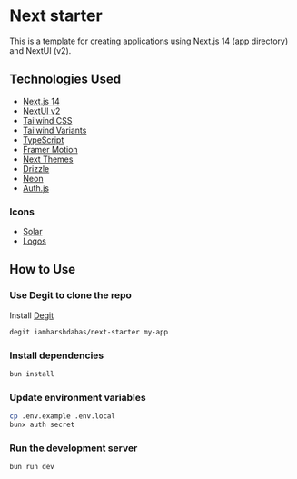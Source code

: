 # Next starter

This is a template for creating applications using Next.js 14 (app directory) and NextUI (v2).

## Technologies Used

- [Next.js 14](https://nextjs.org/docs/getting-started)
- [NextUI v2](https://nextui.org/)
- [Tailwind CSS](https://tailwindcss.com/)
- [Tailwind Variants](https://tailwind-variants.org)
- [TypeScript](https://www.typescriptlang.org/)
- [Framer Motion](https://www.framer.com/motion/)
- [Next Themes](https://github.com/pacocoursey/next-themes)
- [Drizzle](https://orm.drizzle.team/)
- [Neon](https://neon.tech/)
- [Auth.js](https://authjs.dev/)

### Icons

- [Solar](https://icones.js.org/collection/solar)
- [Logos](https://icones.js.org/collection/logos)

## How to Use

### Use Degit to clone the repo

Install [Degit](https://github.com/Rich-Harris/degit)

```bash
degit iamharshdabas/next-starter my-app
```

### Install dependencies

```bash
bun install
```

### Update environment variables

```bash
cp .env.example .env.local
bunx auth secret
```

### Run the development server

```bash
bun run dev
```
